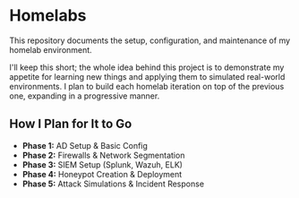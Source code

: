 # Homelabs

This repository documents the setup, configuration, and maintenance of my homelab environment.

I'll keep this short; the whole idea behind this project is to demonstrate my appetite for learning new things and applying them to simulated real-world environments. I plan to build each homelab iteration on top of the previous one, expanding in a progressive manner.

## How I Plan for It to Go

- **Phase 1:** AD Setup & Basic Config
- **Phase 2:** Firewalls & Network Segmentation
- **Phase 3:** SIEM Setup (Splunk, Wazuh, ELK)
- **Phase 4:** Honeypot Creation & Deployment
- **Phase 5:** Attack Simulations & Incident Response